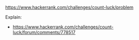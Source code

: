 https://www.hackerrank.com/challenges/count-luck/problem

Explain:
- https://www.hackerrank.com/challenges/count-luck/forum/comments/778517
